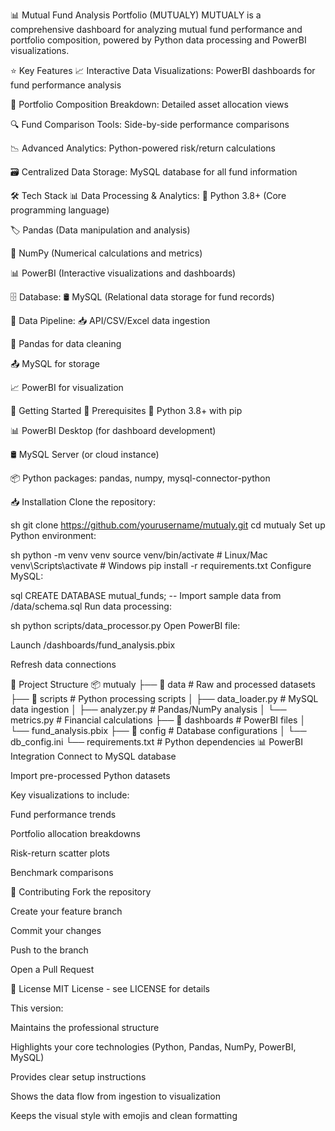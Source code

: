 📊 Mutual Fund Analysis Portfolio (MUTUALY)
MUTUALY is a comprehensive dashboard for analyzing mutual fund performance and portfolio composition, powered by Python data processing and PowerBI visualizations.

⭐ Key Features
📈 Interactive Data Visualizations: PowerBI dashboards for fund performance analysis

🧩 Portfolio Composition Breakdown: Detailed asset allocation views

🔍 Fund Comparison Tools: Side-by-side performance comparisons

📉 Advanced Analytics: Python-powered risk/return calculations

🗃 Centralized Data Storage: MySQL database for all fund information

🛠 Tech Stack
📊 Data Processing & Analytics:
🐍 Python 3.8+ (Core programming language)

🏷️ Pandas (Data manipulation and analysis)

🔢 NumPy (Numerical calculations and metrics)

📊 PowerBI (Interactive visualizations and dashboards)

🗄 Database:
🛢 MySQL (Relational data storage for fund records)

🔄 Data Pipeline:
📥 API/CSV/Excel data ingestion

🧹 Pandas for data cleaning

📤 MySQL for storage

📈 PowerBI for visualization

🚀 Getting Started
📌 Prerequisites
🐍 Python 3.8+ with pip

📊 PowerBI Desktop (for dashboard development)

🛢 MySQL Server (or cloud instance)

📦 Python packages: pandas, numpy, mysql-connector-python

📥 Installation
Clone the repository:

sh
git clone https://github.com/yourusername/mutualy.git
cd mutualy
Set up Python environment:

sh
python -m venv venv
source venv/bin/activate  # Linux/Mac
venv\Scripts\activate    # Windows
pip install -r requirements.txt
Configure MySQL:

sql
CREATE DATABASE mutual_funds;
-- Import sample data from /data/schema.sql
Run data processing:

sh
python scripts/data_processor.py
Open PowerBI file:

Launch /dashboards/fund_analysis.pbix

Refresh data connections

📂 Project Structure
📦 mutualy
├── 📂 data              # Raw and processed datasets
├── 📂 scripts           # Python processing scripts
│   ├── data_loader.py   # MySQL data ingestion
│   ├── analyzer.py      # Pandas/NumPy analysis
│   └── metrics.py       # Financial calculations
├── 📂 dashboards        # PowerBI files
│   └── fund_analysis.pbix
├── 📂 config            # Database configurations
│   └── db_config.ini
└── requirements.txt     # Python dependencies
📊 PowerBI Integration
Connect to MySQL database

Import pre-processed Python datasets

Key visualizations to include:

Fund performance trends

Portfolio allocation breakdowns

Risk-return scatter plots

Benchmark comparisons

🤝 Contributing
Fork the repository

Create your feature branch

Commit your changes

Push to the branch

Open a Pull Request

📜 License
MIT License - see LICENSE for details

This version:

Maintains the professional structure

Highlights your core technologies (Python, Pandas, NumPy, PowerBI, MySQL)

Provides clear setup instructions

Shows the data flow from ingestion to visualization

Keeps the visual style with emojis and clean formatting
